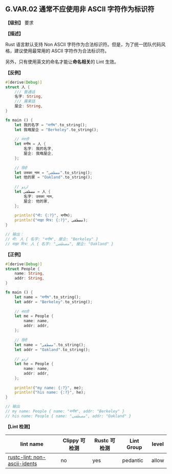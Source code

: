 ## G.VAR.02  通常不应使用非 ASCII 字符作为标识符

**【级别】** 要求

**【描述】**

Rust 语言默认支持 Non ASCII 字符作为合法标识符。但是，为了统一团队代码风格，建议使用最常用的 ASCII 字符作为合法标识符。

另外，只有使用英文的命名才能让**命名相关**的 Lint 生效。

**【反例】**

```rust
#[derive(Debug)]
struct 人 {
    /// 普通话
    名字: String,
    /// 廣東話
    屋企: String,
}

fn main () {
    let 我的名字 = "मनीष".to_string();
    let 我嘅屋企 = "Berkeley".to_string();
    
    // मराठी
    let मनीष = 人 {
        名字: 我的名字,
        屋企: 我嘅屋企,
    };
    
    // हिंदी
    let उसका_नाम = "مصطفى".to_string();
    let 他的家 = "Oakland".to_string();
   
    // اردو 
    let مصطفى = 人 {
        名字: उसका_नाम,
        屋企: 他的家,
    }; 
    
    println!("मी: {:?}", मनीष);
    println!("माझा मित्र: {:?}", مصطفى);
}

// 输出：
// मी: 人 { 名字: "मनीष", 屋企: "Berkeley" }
// माझा मित्र: 人 { 名字: "مصطفى", 屋企: "Oakland" }
```

**【正例】**

```rust
#[derive(Debug)]
struct People {
    name: String,
    addr: String,
}

fn main () {
    let name = "मनीष".to_string();
    let addr = "Berkeley".to_string();
    
    // मराठी
    let me = People {
        name: name,
        addr: addr,
    };
    
    // हिंदी
    let name = "مصطفى".to_string();
    let addr = "Oakland".to_string();
   
    // اردو     
    let he = People {
        name: name,
        addr: addr,
    }; 
    
    println!("my name: {:?}", me);
    println!("his name: {:?}", he);
}

// 输出
// my name: People { name: "मनीष", addr: "Berkeley" }
// his name: People { name: "مصطفى", addr: "Oakland" }
```

**【Lint 检测】**

| lint name                                                    | Clippy 可检测 | Rustc 可检测 | Lint Group | level |
| ------------------------------------------------------------ | ------------- | ------------ | ---------- | ----- |
| [rustc-lint: non-ascii-idents](https://doc.rust-lang.org/rustc/lints/listing/allowed-by-default.html#non-ascii-idents) | no            | yes          | pedantic   | allow |
